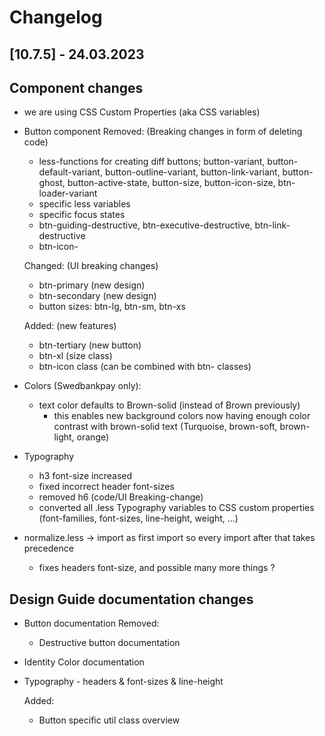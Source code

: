 # Changelog

## [10.7.5] - 24.03.2023

## Component changes
-   we are using CSS Custom Properties (aka CSS variables)
-   Button component
    Removed: (Breaking changes in form of deleting code)
    -   less-functions for creating diff buttons; button-variant, button-default-variant, button-outline-variant, button-link-variant, button-ghost, button-active-state, button-size, button-icon-size, btn-loader-variant
    -   specific less variables
    -   specific focus states
    -   btn-guiding-destructive, btn-executive-destructive, btn-link-destructive
    -   btn-icon-<size>

    Changed: (UI breaking changes)
    -   btn-primary (new design)
    -   btn-secondary (new design)
    -   button sizes: btn-lg, btn-sm, btn-xs

    Added: (new features)
    -   btn-tertiary (new button)
    -   btn-xl (size class)
    -   btn-icon class (can be combined with btn-<size> classes)


-   Colors (Swedbankpay only):
    -   text color defaults to Brown-solid (instead of Brown previously)
        -   this enables new background colors now having enough color contrast with brown-solid text (Turquoise, brown-soft, brown-light, orange)
-   Typography
    -   h3 font-size increased
    -   fixed incorrect header font-sizes
    -   removed h6 (code/UI Breaking-change)
    - converted all .less Typography variables to CSS custom properties (font-families, font-sizes, line-height, weight, ...)

-   normalize.less -> import as first import so every import after that takes precedence
    -   fixes headers font-size, and possible many more things ?

## Design Guide documentation changes
-   Button documentation
    Removed:
    -   Destructive button documentation
-   Identity Color documentation
-   Typography - headers  & font-sizes & line-height

    Added:
    -   Button specific util class overview

